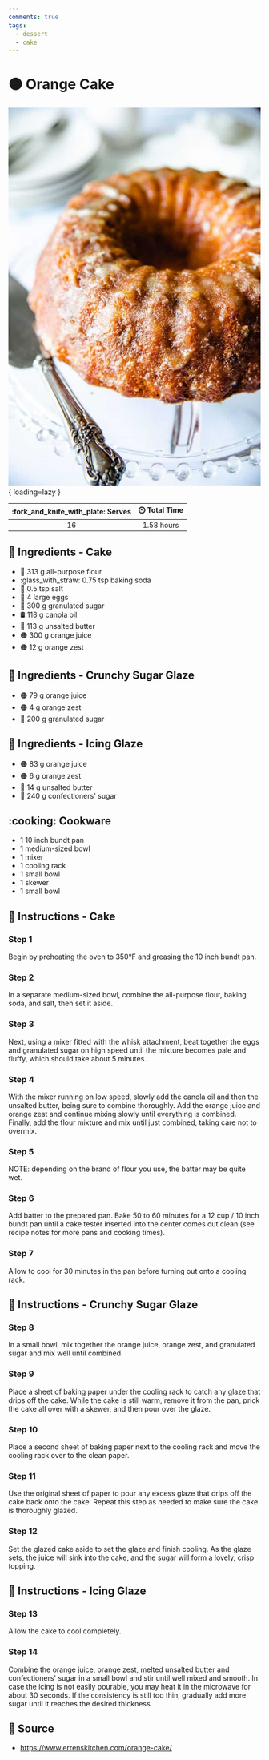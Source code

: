 ```yaml
---
comments: true
tags:
  - dessert
  - cake
---
```

# :orange_circle: Orange Cake

![Orange Cake][1]{ loading=lazy }

| :fork_and_knife_with_plate: Serves | :timer_clock: Total Time |
|:----------------------------------:|:-----------------------: |
| 16 | 1.58 hours |

## :salt: Ingredients - Cake

- :ear_of_rice: 313 g all-purpose flour
- :glass_with_straw: 0.75 tsp baking soda
- :salt: 0.5 tsp salt
- :egg: 4 large eggs
- :candy: 300 g granulated sugar
- :oil_drum: 118 g canola oil
- :butter: 113 g unsalted butter
- :orange_circle: 300 g orange juice
- :orange_circle: 12 g orange zest

## :salt: Ingredients - Crunchy Sugar Glaze

- :orange_circle: 79 g orange juice
- :orange_circle: 4 g orange zest
- :candy: 200 g granulated sugar

## :salt: Ingredients - Icing Glaze

- :orange_circle: 83 g orange juice
- :orange_circle: 6 g orange zest
- :butter: 14 g unsalted butter
- :candy: 240 g confectioners' sugar

## :cooking: Cookware

- 1 10 inch bundt pan
- 1 medium-sized bowl
- 1 mixer
- 1 cooling rack
- 1 small bowl
- 1 skewer
- 1 small bowl

## :pencil: Instructions - Cake

### Step 1

Begin by preheating the oven to 350°F and greasing the 10 inch bundt pan.

### Step 2

In a separate medium-sized bowl, combine the all-purpose flour, baking soda, and salt, then set it aside.

### Step 3

Next, using a mixer fitted with the whisk attachment, beat together the eggs and granulated sugar on high speed until
the mixture becomes pale and fluffy, which should take about 5 minutes.

### Step 4

With the mixer running on low speed, slowly add the canola oil and then the unsalted butter, being sure to combine
thoroughly. Add the orange juice and orange zest and continue mixing slowly until everything is combined. Finally, add
the flour mixture and mix until just combined, taking care not to overmix.

### Step 5

NOTE: depending on the brand of flour you use, the batter may be quite wet.

### Step 6

Add batter to the prepared pan. Bake 50 to 60 minutes for a 12 cup / 10 inch bundt pan until a cake tester inserted into
the center comes out clean (see recipe notes for more pans and cooking times).

### Step 7

Allow to cool for 30 minutes in the pan before turning out onto a cooling rack.

## :pencil: Instructions - Crunchy Sugar Glaze

### Step 8

In a small bowl, mix together the orange juice, orange zest, and granulated sugar and mix well until combined.

### Step 9

Place a sheet of baking paper under the cooling rack to catch any glaze that drips off the cake. While the cake is still
warm, remove it from the pan, prick the cake all over with a skewer, and then pour over the glaze.

### Step 10

Place a second sheet of baking paper next to the cooling rack and move the cooling rack over to the clean paper.

### Step 11

Use the original sheet of paper to pour any excess glaze that drips off the cake back onto the cake. Repeat this step as
needed to make sure the cake is thoroughly glazed.

### Step 12

Set the glazed cake aside to set the glaze and finish cooling. As the glaze sets, the juice will sink into the cake, and
the sugar will form a lovely, crisp topping.

## :pencil: Instructions - Icing Glaze

### Step 13

Allow the cake to cool completely.

### Step 14

Combine the orange juice, orange zest, melted unsalted butter and confectioners' sugar in a small bowl and stir until
well mixed and smooth. In case the icing is not easily pourable, you may heat it in the microwave for about 30 seconds.
If the consistency is still too thin, gradually add more sugar until it reaches the desired thickness.

## :link: Source

- <https://www.errenskitchen.com/orange-cake/>

[1]: <../../assets/images/orange-cake.jpg>
